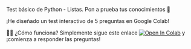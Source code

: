 Test básico de Python - Listas. Pon a prueba tus conocimientos 🚀

¡He diseñado un test interactivo de 5 preguntas en Google Colab! 

👩‍💻 ¿Cómo funciona?
Simplemente sigue este enlace [![Open In Colab](https://colab.research.google.com/assets/colab-badge.svg)](https://colab.research.google.com/github/bcamandone/Python_Analisis_datos/blob/main/Basic_Pandas_Test/Basic_Pandas_test.ipynb)
y ¡comienza a responder las preguntas!

